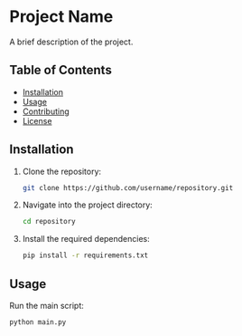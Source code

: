 # Project Name

A brief description of the project.

## Table of Contents

- [Installation](#installation)
- [Usage](#usage)
- [Contributing](#contributing)
- [License](#license)

## Installation

1. Clone the repository:
   ```bash
   git clone https://github.com/username/repository.git
   ```
2. Navigate into the project directory:
   ```bash
   cd repository
   ```
3. Install the required dependencies:
   ```bash
   pip install -r requirements.txt
   ```

## Usage

Run the main script:

```bash
python main.py
```
